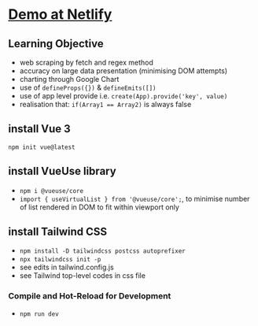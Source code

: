 # [Demo at Netlify](https://ust-yield-chart-fidly.netlify.app/)

## Learning Objective
- web scraping by fetch and regex method
- accuracy on large data presentation (minimising DOM attempts)
- charting through Google Chart
- use of ```defineProps({})``` & ```defineEmits([])```
- use of app level provide i.e. ```create(App).provide('key', value)```
- realisation that: ```if(Array1 == Array2)``` is always false

## install Vue 3
```npm init vue@latest```

## install VueUse library
- ```npm i @vueuse/core```
- ```import { useVirtualList } from '@vueuse/core';```, to minimise number of list rendered in DOM to fit within viewport only

## install Tailwind CSS
- ```npm install -D tailwindcss postcss autoprefixer```
- ```npx tailwindcss init -p```
- see edits in tailwind.config.js
- see Tailwind top-level codes in css file

### Compile and Hot-Reload for Development
- ```npm run dev```

